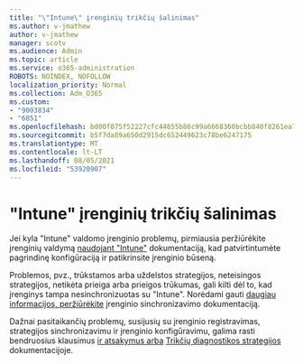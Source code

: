 ```yaml
---
title: "\"Intune\" įrenginių trikčių šalinimas"
ms.author: v-jmathew
author: v-jmathew
manager: scotv
ms.audience: Admin
ms.topic: article
ms.service: o365-administration
ROBOTS: NOINDEX, NOFOLLOW
localization_priority: Normal
ms.collection: Adm_O365
ms.custom:
- "9003834"
- "6851"
ms.openlocfilehash: bd00f075f52227cfc44655b86c99a6668360bcbb840f8261ea777a78c21a2494
ms.sourcegitcommit: b5f7da89a650d2915dc652449623c78be6247175
ms.translationtype: MT
ms.contentlocale: lt-LT
ms.lasthandoff: 08/05/2021
ms.locfileid: "53920907"
---
```

# <a name="troubleshooting-problems-with-intune-devices"></a>"Intune" įrenginių trikčių šalinimas

Jei kyla "Intune" valdomo įrenginio problemų, pirmiausia peržiūrėkite įrenginių valdymą [naudojant "Intune"](https://docs.microsoft.com/mem/intune/protect/endpoint-security-manage-devices) dokumentaciją, kad patvirtintumėte pagrindinę konfigūraciją ir patikrinsite įrenginio būseną.

Problemos, pvz., trūkstamos arba uždelstos strategijos, neteisingos strategijos, netikėta prieiga arba prieigos trūkumas, gali kilti dėl to, kad įrenginys tampa nesinchronizuotas su "Intune". Norėdami gauti [daugiau informacijos, peržiūrėkite](https://docs.microsoft.com/mem/intune/remote-actions/device-sync) įrenginio sinchronizavimo dokumentaciją.

Dažnai pasitaikančių problemų, susijusių su įrenginio registravimas, strategijos sinchronizavimu ir įrenginio konfigūravimu, galima rasti bendruosius klausimus [ir atsakymus arba](https://docs.microsoft.com/mem/intune/configuration/device-profile-troubleshoot) [Trikčių diagnostikos strategijos](https://docs.microsoft.com/mem/intune/configuration/troubleshoot-policies-in-microsoft-intune) dokumentacijoje.
